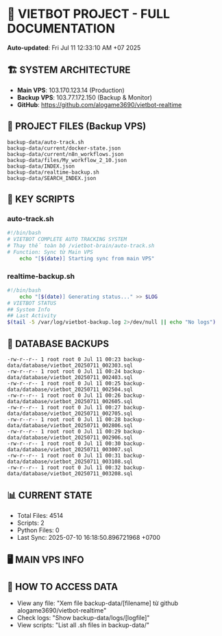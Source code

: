 # 🤖 VIETBOT PROJECT - FULL DOCUMENTATION
**Auto-updated**: Fri Jul 11 12:33:10 AM +07 2025

## 🏗️ SYSTEM ARCHITECTURE
- **Main VPS**: 103.170.123.14 (Production)
- **Backup VPS**: 103.77.172.150 (Backup & Monitor)
- **GitHub**: https://github.com/alogame3690/vietbot-realtime

## 📁 PROJECT FILES (Backup VPS)
```
backup-data/auto-track.sh
backup-data/current/docker-state.json
backup-data/current/n8n_workflows.json
backup-data/files/My_workflow_2_10.json
backup-data/INDEX.json
backup-data/realtime-backup.sh
backup-data/SEARCH_INDEX.json
```

## 🔧 KEY SCRIPTS
### auto-track.sh
```bash
#!/bin/bash
# VIETBOT COMPLETE AUTO TRACKING SYSTEM
# Thay thế toàn bộ /vietbot-brain/auto-track.sh
# Function: Sync từ Main VPS
    echo "[$(date)] Starting sync from main VPS"
```
### realtime-backup.sh
```bash
#!/bin/bash
    echo "[$(date)] Generating status..." >> $LOG
# VIETBOT STATUS
## System Info
## Last Activity
$(tail -5 /var/log/vietbot-backup.log 2>/dev/null || echo "No logs")
```

## 💾 DATABASE BACKUPS
```
-rw-r--r-- 1 root root 0 Jul 11 00:23 backup-data/database/vietbot_20250711_002303.sql
-rw-r--r-- 1 root root 0 Jul 11 00:24 backup-data/database/vietbot_20250711_002403.sql
-rw-r--r-- 1 root root 0 Jul 11 00:25 backup-data/database/vietbot_20250711_002504.sql
-rw-r--r-- 1 root root 0 Jul 11 00:26 backup-data/database/vietbot_20250711_002605.sql
-rw-r--r-- 1 root root 0 Jul 11 00:27 backup-data/database/vietbot_20250711_002705.sql
-rw-r--r-- 1 root root 0 Jul 11 00:28 backup-data/database/vietbot_20250711_002806.sql
-rw-r--r-- 1 root root 0 Jul 11 00:29 backup-data/database/vietbot_20250711_002906.sql
-rw-r--r-- 1 root root 0 Jul 11 00:30 backup-data/database/vietbot_20250711_003007.sql
-rw-r--r-- 1 root root 0 Jul 11 00:31 backup-data/database/vietbot_20250711_003108.sql
-rw-r--r-- 1 root root 0 Jul 11 00:32 backup-data/database/vietbot_20250711_003208.sql
```

## 📊 CURRENT STATE
- Total Files: 4514
- Scripts: 2
- Python Files: 0
- Last Sync: 2025-07-10 16:18:50.896721968 +0700

## 🖥️ MAIN VPS INFO


## 🚨 HOW TO ACCESS DATA
- View any file: "Xem file backup-data/[filename] từ github alogame3690/vietbot-realtime"
- Check logs: "Show backup-data/logs/[logfile]"
- View scripts: "List all .sh files in backup-data/"
